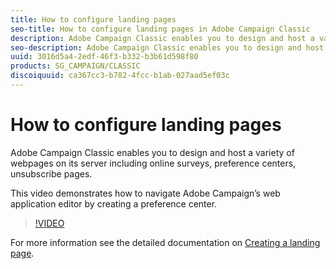 ```yaml
---
title: How to configure landing pages
seo-title: How to configure landing pages in Adobe Campaign Classic
description: Adobe Campaign Classic enables you to design and host a variety of webpages on its server including online surveys, preference centers, unsubscribe pages. This video demonstrates how to navigate Adobe Campaign’s web application editor by creating a preference center.
seo-description: Adobe Campaign Classic enables you to design and host a variety of webpages on its server including online surveys, preference centers, unsubscribe pages. This video demonstrates how to navigate Adobe Campaign’s web application editor by creating a preference center.
uuid: 3016d5a4-2edf-46f3-b332-b3b61d598f80
products: SG_CAMPAIGN/CLASSIC
discoiquuid: ca367cc3-b782-4fcc-b1ab-027aad5ef03c
---
```


# How to configure landing pages

Adobe Campaign Classic enables you to design and host a variety of webpages on its server including online surveys, preference centers, unsubscribe pages. 

This video demonstrates how to navigate Adobe Campaign’s web application editor by creating a preference center.

>[!VIDEO](https://video.tv.adobe.com/v/25041?quality=12)

For more information see the detailed documentation on [Creating a landing page](https://docs.campaign.adobe.com/doc/AC/en/WEB_Editing_HTML_content_Creating_a_landing_page.html).
